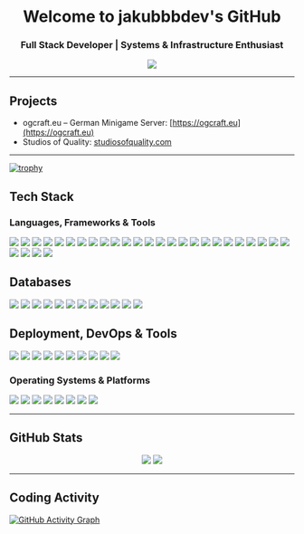 
<h1 align="center">Welcome to jakubbbdev's GitHub</h1>
<h3 align="center">Full Stack Developer | Systems & Infrastructure Enthusiast</h3>

<p align="center">
  <img src="https://readme-typing-svg.herokuapp.com?font=Fira+Code&duration=3000&pause=1000&center=true&vCenter=true&width=435&lines=Open+Source+Enthusiast;Frontend+%7C+Backend+%7C+DevOps;Always+Learning+%26+Building" />
</p>

---

## Projects
- ogcraft.eu – German Minigame Server: [https://ogcraft.eu](https://ogcraft.eu)
- Studios of Quality: [studiosofquality.com](studiosofquality.com)

---

[![trophy](https://github-profile-trophy.vercel.app/?username=jakubbbdev&margin-w=15&theme=darkhub&no-bg=true&no-frame=true)](https://github.com/ryo-ma/github-profile-trophy)

## Tech Stack

### Languages, Frameworks & Tools
<div align="left"> <!-- Frontend Frameworks --> <img src="https://img.shields.io/badge/React-61DAFB?style=for-the-badge&logo=react&logoColor=black"/> <img src="https://img.shields.io/badge/Next.js-000000?style=for-the-badge&logo=next.js&logoColor=white"/> <img src="https://img.shields.io/badge/Nuxt.js-00DC82?style=for-the-badge&logo=nuxt.js&logoColor=white"/> <img src="https://img.shields.io/badge/Svelte-FF3E00?style=for-the-badge&logo=svelte&logoColor=white"/> <img src="https://img.shields.io/badge/SolidJS-2C4F7C?style=for-the-badge&logo=solid&logoColor=white"/> <img src="https://img.shields.io/badge/Qwik-0274B6?style=for-the-badge&logo=qwik&logoColor=white"/> <img src="https://img.shields.io/badge/Astro-FF5D01?style=for-the-badge&logo=astro&logoColor=white"/> <!-- Styling & Build --> <img src="https://img.shields.io/badge/Tailwind_CSS-38B2AC?style=for-the-badge&logo=tailwind-css&logoColor=white"/> <img src="https://img.shields.io/badge/Chakra_UI-319795?style=for-the-badge&logo=chakra-ui&logoColor=white"/> <img src="https://img.shields.io/badge/Vite-646CFF?style=for-the-badge&logo=vite&logoColor=white"/> <img src="https://img.shields.io/badge/ESBuild-FFCF00?style=for-the-badge&logo=esbuild&logoColor=black"/> <img src="https://img.shields.io/badge/Rollup-EC4A3F?style=for-the-badge&logo=rollup.js&logoColor=white"/> <img src="https://img.shields.io/badge/Parcel-FF6C37?style=for-the-badge&logo=parcel&logoColor=white"/> <!-- Backend Frameworks --> <img src="https://img.shields.io/badge/FastAPI-009688?style=for-the-badge&logo=fastapi&logoColor=white"/> <img src="https://img.shields.io/badge/NestJS-E0234E?style=for-the-badge&logo=nestjs&logoColor=white"/> <img src="https://img.shields.io/badge/Express-000000?style=for-the-badge&logo=express&logoColor=white"/> <img src="https://img.shields.io/badge/Koa.js-33333D?style=for-the-badge&logo=koa&logoColor=white"/> <img src="https://img.shields.io/badge/AdonisJS-220052?style=for-the-badge&logo=adonisjs&logoColor=white"/> <img src="https://img.shields.io/badge/Spring_Boot-6DB33F?style=for-the-badge&logo=spring-boot&logoColor=white"/> <img src="https://img.shields.io/badge/Rocket-Rust?style=for-the-badge&logo=rocket&logoColor=white"/> <img src="https://img.shields.io/badge/Actix-Web-Rust?style=for-the-badge&logo=actix&logoColor=white"/> <!-- Programming Languages --> <img src="https://img.shields.io/badge/Rust-000000?style=for-the-badge&logo=rust&logoColor=white"/> <img src="https://img.shields.io/badge/Go-00ADD8?style=for-the-badge&logo=go&logoColor=white"/> <img src="https://img.shields.io/badge/Java-ED8B00?style=for-the-badge&logo=java&logoColor=white"/> <img src="https://img.shields.io/badge/Python-3776AB?style=for-the-badge&logo=python&logoColor=white"/> <img src="https://img.shields.io/badge/Node.js-339933?style=for-the-badge&logo=node.js&logoColor=white"/> <img src="https://img.shields.io/badge/TypeScript-3178C6?style=for-the-badge&logo=typescript&logoColor=white"/> <img src="https://img.shields.io/badge/C/C++-00599C?style=for-the-badge&logo=c&logoColor=white"/> <img src="https://img.shields.io/badge/Dart-0175C2?style=for-the-badge&logo=dart&logoColor=white"/> </div>

## Databases
<div align="left"> <!-- Relational --> <img src="https://img.shields.io/badge/PostgreSQL-4169E1?style=for-the-badge&logo=postgresql&logoColor=white"/> <img src="https://img.shields.io/badge/MySQL-005C84?style=for-the-badge&logo=mysql&logoColor=white"/> <img src="https://img.shields.io/badge/MariaDB-003545?style=for-the-badge&logo=mariadb&logoColor=white"/> <img src="https://img.shields.io/badge/SQLite-07405E?style=for-the-badge&logo=sqlite&logoColor=white"/> <img src="https://img.shields.io/badge/Oracle-F80000?style=for-the-badge&logo=oracle&logoColor=white"/> <!-- NoSQL --> <img src="https://img.shields.io/badge/MongoDB-13aa52?style=for-the-badge&logo=mongodb&logoColor=white"/> <img src="https://img.shields.io/badge/Redis-DC382D?style=for-the-badge&logo=redis&logoColor=white"/> <img src="https://img.shields.io/badge/DynamoDB-4053D6?style=for-the-badge&logo=amazondynamodb&logoColor=white"/> <img src="https://img.shields.io/badge/Neo4j-008CC1?style=for-the-badge&logo=neo4j&logoColor=white"/> <img src="https://img.shields.io/badge/CouchDB-DC3322?style=for-the-badge&logo=apache-couchdb&logoColor=white"/> <img src="https://img.shields.io/badge/RethinkDB-FF4080?style=for-the-badge&logo=rethinkdb&logoColor=white"/> <img src="https://img.shields.io/badge/Firebase-FFCA28?style=for-the-badge&logo=firebase&logoColor=black"/> </div>

## Deployment, DevOps & Tools
<div align="left"> <img src="https://img.shields.io/badge/Vercel-000000?style=for-the-badge&logo=vercel&logoColor=white"/> <img src="https://img.shields.io/badge/Netlify-00C7B7?style=for-the-badge&logo=netlify&logoColor=white"/> <img src="https://img.shields.io/badge/Docker-2496ED?style=for-the-badge&logo=docker&logoColor=white"/> <img src="https://img.shields.io/badge/Nginx-009639?style=for-the-badge&logo=nginx&logoColor=white"/> <img src="https://img.shields.io/badge/Apache-CA2137?style=for-the-badge&logo=apache&logoColor=white"/> <img src="https://img.shields.io/badge/CI/CD-GitHub_Actions-2088FF?style=for-the-badge&logo=githubactions&logoColor=white"/> <img src="https://img.shields.io/badge/Gitea-609926?style=for-the-badge&logo=gitea&logoColor=white"/> <img src="https://img.shields.io/badge/Jenkins-D24939?style=for-the-badge&logo=jenkins&logoColor=white"/> <img src="https://img.shields.io/badge/Ansible-EE0000?style=for-the-badge&logo=ansible&logoColor=white"/> <img src="https://img.shields.io/badge/Kubernetes-326CE5?style=for-the-badge&logo=kubernetes&logoColor=white"/> </div>

### Operating Systems & Platforms
<div align="left"> <img src="https://img.shields.io/badge/Debian-A81D33?style=for-the-badge&logo=debian&logoColor=white"/> <img src="https://img.shields.io/badge/Arch_Linux-1793D1?style=for-the-badge&logo=arch-linux&logoColor=white"/> <img src="https://img.shields.io/badge/Ubuntu-E95420?style=for-the-badge&logo=ubuntu&logoColor=white"/> <img src="https://img.shields.io/badge/Kali_Linux-557C94?style=for-the-badge&logo=kalilinux&logoColor=white"/> <img src="https://img.shields.io/badge/Alpine_Linux-0D597F?style=for-the-badge&logo=alpinelinux&logoColor=white"/> <img src="https://img.shields.io/badge/Windows_11-0078D6?style=for-the-badge&logo=windows11&logoColor=white"/> <img src="https://img.shields.io/badge/WSL2-4EAA25?style=for-the-badge&logo=linux&logoColor=white"/> <img src="https://img.shields.io/badge/Nextcloud-0082C9?style=for-the-badge&logo=nextcloud&logoColor=white"/> </div>

---

## GitHub Stats

<div align="center">
  <img src="https://github-readme-stats.vercel.app/api?username=jakubbbdev&theme=dark&area=true&order=5&hide_border=true&hide_title=true" />
  <img src="https://github-readme-streak-stats.herokuapp.com/?user=jakubbbdev&theme=dark&area=true&order=5&hide_border=true&hide_title=true" />
</div>

---

## Coding Activity

[![GitHub Activity Graph](https://github-readme-activity-graph.vercel.app/graph?username=jakubbbdev&radius=16&theme=high-contrast&area=true&order=5&hide_border=true&hide_title=true)](https://github.com/ashutosh00710/github-readme-activity-graph)
